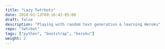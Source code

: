 ```yaml
---
title: "Lazy Twtrbots"
date: 2018-01-13T09:16:42-05:00
draft: false
description: "Playing with random text generation & learning Heroku"
repo: "twtrbot"
tags: ["python", "bootstrap", "heroku"]
weight: 2
---
```

